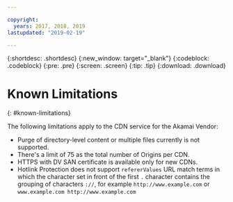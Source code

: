 ```yaml
---

copyright:
  years: 2017, 2018, 2019
lastupdated: "2019-02-19"

---
```


{:shortdesc: .shortdesc}
{:new_window: target="_blank"}
{:codeblock: .codeblock}
{:pre: .pre}
{:screen: .screen}
{:tip: .tip}
{:download: .download}

# Known Limitations
{: #known-limitations}

The following limitations apply to the CDN service for the Akamai Vendor:
* Purge of directory-level content or multiple files currently is not supported.
* There's a limit of 75 as the total number of Origins per CDN.
* HTTPS with DV SAN certificate is available only for new CDNs.
* Hotlink Protection does not support `refererValues` URL match terms in which the character set in front of the first `.` character contains the grouping of characters `://`, for example `http://www.example.com` or `www.example.com http://www.example.com`
